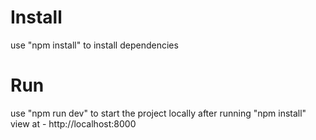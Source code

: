 # Install

use "npm install" to install dependencies

# Run

use "npm run dev" to start the project locally after running "npm install"
view at - http://localhost:8000
